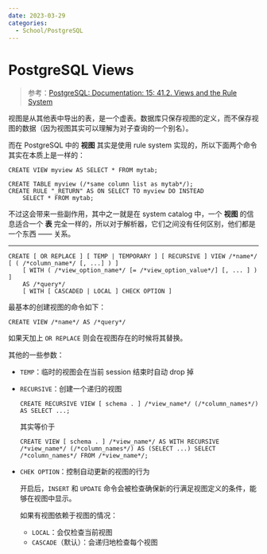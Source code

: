 ```yaml
---
date: 2023-03-29
categories:
  - School/PostgreSQL
---
```


# PostgreSQL Views

> 参考：[PostgreSQL: Documentation: 15: 41.2. Views and the Rule System](https://www.postgresql.org/docs/15/rules-views.html)

视图是从其他表中导出的表，是一个虚表。数据库只保存视图的定义，而不保存视图的数据（因为视图其实可以理解为对子查询的一个别名）。



而在 PostgreSQL 中的 **视图** 其实是使用 rule system 实现的，所以下面两个命令其实在本质上是一样的：

```postgresql
CREATE VIEW myview AS SELECT * FROM mytab;
```

```postgresql
CREATE TABLE myview (/*same column list as mytab*/);
CREATE RULE "_RETURN" AS ON SELECT TO myview DO INSTEAD
    SELECT * FROM mytab;
```

不过这会带来一些副作用，其中之一就是在 system catalog 中，一个 **视图** 的信息适合一个 **表** 完全一样的，所以对于解析器，它们之间没有任何区别，他们都是一个东西 —— 关系。

---

```postgresql
CREATE [ OR REPLACE ] [ TEMP | TEMPORARY ] [ RECURSIVE ] VIEW /*name*/ [ ( /*column_name*/ [, ...] ) ]
    [ WITH ( /*view_option_name*/ [= /*view_option_value*/] [, ... ] ) ]
    AS /*query*/
    [ WITH [ CASCADED | LOCAL ] CHECK OPTION ]
```

最基本的创建视图的命令如下：

```postgresql
CREATE VIEW /*name*/ AS /*query*/
```

如果天加上 `OR REPLACE` 则会在视图存在的时候将其替换。

其他的一些参数：

- `TEMP`：临时的视图会在当前 session 结束时自动 drop 掉

- `RECURSIVE`：创建一个递归的视图

  ```postgresql
  CREATE RECURSIVE VIEW [ schema . ] /*view_name*/ (/*column_names*/) AS SELECT ...;
  ```

  其实等价于

  ```postgresql
  CREATE VIEW [ schema . ] /*view_name*/ AS WITH RECURSIVE /*view_name*/ (/*column_names*/) AS (SELECT ...) SELECT /*column_names*/ FROM /*view_name*/;
  ```

- `CHEK OPTION`：控制自动更新的视图的行为

  开启后，`INSERT` 和 `UPDATE` 命令会被检查确保新的行满足视图定义的条件，能够在视图中显示。

  如果有视图依赖于视图的情况：

  - `LOCAL`：会仅检查当前视图
  - `CASCADE`（默认）：会递归地检查每个视图
